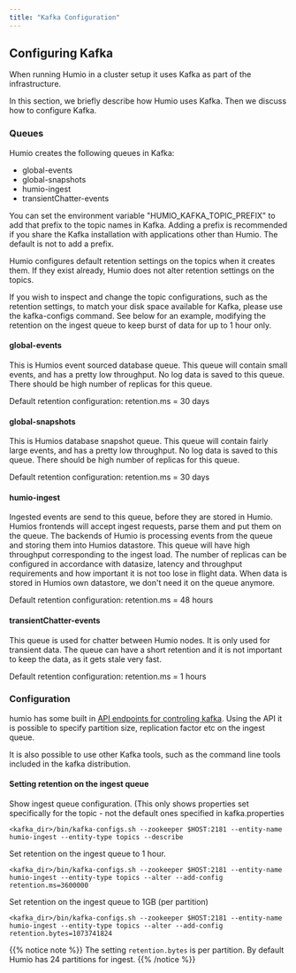 ```yaml
---
title: "Kafka Configuration"
---
```


## Configuring Kafka

When running Humio in a cluster setup it uses Kafka as part of the infrastructure.

In this section, we briefly describe how Humio uses Kafka. Then we discuss how to configure Kafka.


### Queues
Humio creates the following queues in Kafka:

* global-events
* global-snapshots
* humio-ingest
* transientChatter-events

You can set the environment variable "HUMIO_KAFKA_TOPIC_PREFIX" to add that prefix to the topic names in Kafka.
Adding a prefix is recommended if you share the Kafka installation with applications other than Humio.
The default is not to add a prefix.

Humio configures default retention settings on the topics when it creates them.
If they exist already, Humio does not alter retention settings on the topics.

If you wish to inspect and change the topic configurations, such as the retention settings,
to match your disk space available for Kafka, please use the kafka-configs command.
See below for an example, modifying the retention on the ingest queue to keep burst of data for up to 1 hour only.


#### global-events
This is Humios event sourced database queue. This queue will contain small events, and has a pretty low throughput.
No log data is saved to this queue. There should be high number of replicas for this queue.

Default retention configuration: retention.ms = 30 days

#### global-snapshots
This is Humios database snapshot queue. This queue will contain fairly large events, and has a pretty low throughput.
No log data is saved to this queue. There should be high number of replicas for this queue.

Default retention configuration: retention.ms = 30 days

#### humio-ingest
Ingested events are send to this queue, before they are stored in Humio. Humios frontends will accept ingest requests, parse them and put them on the queue.
The backends of Humio is processing events from the queue and storing them into Humios datastore.
This queue will have high throughput corresponding to the ingest load.
The number of replicas can be configured in accordance with datasize, latency and throughput requirements and how important it is not too lose in flight data.
When data is stored in Humios own datastore, we don't need it on the queue anymore.

Default retention configuration: retention.ms = 48 hours

#### transientChatter-events
This queue is used for chatter between Humio nodes.  It is only used for transient data.
The queue can have a short retention and it is not important to keep the data, as it gets stale very fast.

Default retention configuration: retention.ms = 1 hours

### Configuration

humio has some built in [API endpoints for controling kafka](/operation/on_prem_http_api/). Using the API it is possible to specify partition size, replication factor etc on the ingest queue.

It is also possible to use other Kafka tools, such as the command line tools included in the kafka distribution.


#### Setting retention on the ingest queue
Show ingest queue configuration. (This only shows properties set specifically for the topic - not the default ones specified in kafka.properties
```
<kafka_dir>/bin/kafka-configs.sh --zookeeper $HOST:2181 --entity-name humio-ingest --entity-type topics --describe
```

Set retention on the ingest queue to 1 hour.

```
<kafka_dir>/bin/kafka-configs.sh --zookeeper $HOST:2181 --entity-name humio-ingest --entity-type topics --alter --add-config retention.ms=3600000
```

Set retention on the ingest queue to 1GB (per partition)

```
<kafka_dir>/bin/kafka-configs.sh --zookeeper $HOST:2181 --entity-name humio-ingest --entity-type topics --alter --add-config retention.bytes=1073741824
```

{{% notice note %}}
The setting `retention.bytes` is per partition. By default Humio has 24 partitions for ingest.
{{% /notice %}}
